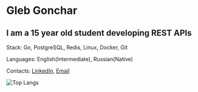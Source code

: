 # Gleb Gonchar
## I am a 15 year old student developing REST APIs
Stack: Go, PostgreSQL, Redis, Linux, Docker, Git

Languages: English(Intermediate), Russian(Native)

Contacts: [LinkedIn](https://linkedin.com/in/gelerum), [Email](mailto:gelerum@gmail.com)
 
![Top Langs](https://github-readme-stats.vercel.app/api/top-langs/?username=gelerum&layout=compact&theme=flag-india)

